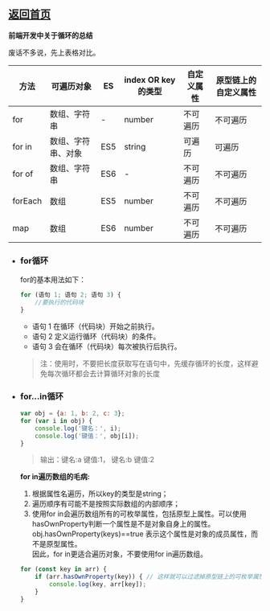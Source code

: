 ## [返回首页](../README.md)

**前端开发中关于循环的总结**

废话不多说，先上表格对比。  

| 方法 | 可遍历对象 | ES | index OR key的类型 | 自定义属性 | 原型链上的自定义属性 
|--|--|--|--|--|--|
| for | 数组、字符串 | - | number | 不可遍历 | 不可遍历
| for in | 数组、字符串、对象 | ES5 | string | 可遍历 | 可遍历
| for of | 数组、字符串 | ES6 | - | 不可遍历 | 不可遍历
| forEach | 数组 | ES5 | number | 不可遍历 | 不可遍历
| map | 数组 | ES6 | number | 不可遍历 | 不可遍历

- ### for循环

    for的基本用法如下：

    ```js
    for (语句 1; 语句 2; 语句 3) {
        //要执行的代码块
    }
    ```

    * 语句 1 在循环（代码块）开始之前执行。  
    * 语句 2 定义运行循环（代码块）的条件。  
    * 语句 3 会在循环（代码块）每次被执行后执行。  

    >注：使用时，不要把长度获取写在语句中，先缓存循环的长度，这样避免每次循环都会去计算循环对象的长度

- ### for…in循环

    ```js
    var obj = {a: 1, b: 2, c: 3};
    for (var i in obj) {
        console.log('键名：', i);
        console.log('键值：', obj[i]);
    }
    ```

    >输出：键名:a 键值:1， 键名:b 键值:2  

    **for in遍历数组的毛病:**
    1. 根据属性名遍历，所以key的类型是string；
    2. 遍历顺序有可能不是按照实际数组的内部顺序；
    3. 使用for in会遍历数组所有的可枚举属性，包括原型上属性。可以使用hasOwnProperty判断一个属性是不是对象自身上的属性。
    obj.hasOwnProperty(keys)==true 表示这个属性是对象的成员属性，而不是原型属性。  
    因此，for in更适合遍历对象，不要使用for in遍历数组。  

    ```js
    for (const key in arr) {
        if (arr.hasOwnProperty(key)) { // 这样就可以过滤掉原型链上的可枚举属性了
            console.log(key, arr[key]);
        }
    }
    ```
